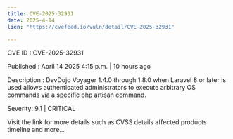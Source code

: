 ```yaml
---
title: CVE-2025-32931
date: 2025-4-14
lien: "https://cvefeed.io/vuln/detail/CVE-2025-32931"

---
```


CVE ID : CVE-2025-32931

Published :  April 14
2025
4:15 p.m. | 10 hours ago

Description : DevDojo Voyager 1.4.0 through 1.8.0
when Laravel 8 or later is used
allows authenticated administrators to execute arbitrary OS commands via a specific php artisan command.

Severity: 9.1 | CRITICAL

Visit the link for more details
such as CVSS details
affected products
timeline
and more...
